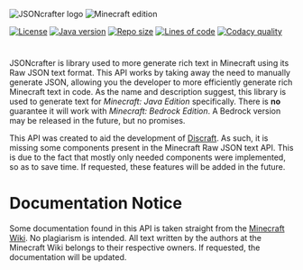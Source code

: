 <!-- Font: Minecraft Evenings, found at: https://www.fontspace.com/minecraft-evenings-font-f17735 -->
![JSONcrafter logo](https://user-images.githubusercontent.com/5157755/125183780-d6f06480-e1de-11eb-8e99-924f6a566a1e.png)
![Minecraft edition](https://user-images.githubusercontent.com/5157755/125366926-c81fc400-e33c-11eb-89b2-6ffcba67267e.png)

[![License](https://img.shields.io/github/license/whirvis/mc-text-java)](https://choosealicense.com/licenses/mit/)
[![Java version](https://img.shields.io/badge/version-8-orange?style=flat&logo=java)](#)
[![Repo size](https://img.shields.io/github/repo-size/whirvis/mc-text-java)](#)
[![Lines of code](https://img.shields.io/tokei/lines/github/whirvis/mc-text-java)](#)
[![Codacy quality](https://app.codacy.com/project/badge/Grade/e05832a47aba460ead07c229c384461d)](https://www.codacy.com/gh/Whirvis/jsoncrafter-java/dashboard?utm_source=github.com&amp;utm_medium=referral&amp;utm_content=Whirvis/jsoncrafter-java&amp;utm_campaign=Badge_Grade)

#
JSONcrafter is library used to more generate rich text in Minecraft using its Raw JSON text format.
This API works by taking away the need to manually generate JSON, allowing you the developer to more efficiently generate rich Minecraft text in code.
As the name and description suggest, this library is used to generate text for *Minecraft: Java Edition* specifically.
There is **no** guarantee it will work with *Minecraft: Bedrock Edition*. A Bedrock version may be released in the future, but no promises.

This API was created to aid the development of [Discraft](https://github.com/whirvis/discraft).
As such, it is missing some components present in the Minecraft Raw JSON text API.
This is due to the fact that mostly only needed components were implemented, so as to save time.
If requested, these features will be added in the future.

# Documentation Notice
Some documentation found in this API is taken straight from the [Minecraft Wiki](https://minecraft.fandom.com/wiki/Raw_JSON_text_format).
No plagiarism is intended. All text written by the authors at the Minecraft Wiki belongs to their respective owners.
If requested, the documentation will be updated.

